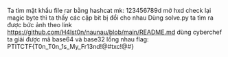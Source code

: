 Ta tìm mật khẩu file rar bằng hashcat
mk: 123456789d
mở hxd check lại magic byte thì ta thấy các cặp bit bị đổi cho nhau
Dùng solve.py ta tìm ra được bức ảnh
theo link https://github.com/H4lst0n/naunau/blob/main/README.md
dùng cyberchef ta giải được mã base64 và base32 lồng nhau
flag: PTITCTF{T0n_T0n_1s_My_Fr13nd!@#txc!@#}